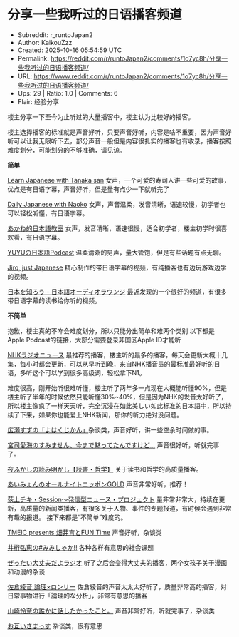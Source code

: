 # 分享一些我听过的日语播客频道

- Subreddit: r_runtoJapan2
- Author: KaikouZzz
- Created: 2025-10-16 05:54:59 UTC
- Permalink: https://reddit.com/r/runtoJapan2/comments/1o7yc8h/分享一些我听过的日语播客频道/
- URL: https://www.reddit.com/r/runtoJapan2/comments/1o7yc8h/分享一些我听过的日语播客频道/
- Ups: 29 | Ratio: 1.0 | Comments: 6
- Flair: 经验分享


楼主分享一下至今为止听过的大量播客中，楼主认为比较好的播客。

楼主选择播客的标准就是声音好听，只要声音好听，内容是啥不重要，因为声音好听可以让我无限听下去，部分声音一般但是内容很扎实的播客也有收录，播客按照难度划分，可能划分的不够准确，请见谅。

**简单**

[Learn Japanese with Tanaka
san](https://www.youtube.com/@japanese_tanakasan/videos)
女声，一个可爱的寿司人讲一些可爱的故事，优点是有日语字幕，声音好听，但是量有点少一下就听完了

[Daily Japanese with
Naoko](https://www.youtube.com/@DailyJapanese/videos)
女声，声音温柔，发音清晰，语速较慢，初学者也可以轻松听懂，有日语字幕。

[あかね的日本語教室](https://www.youtube.com/@Akane-JapaneseClass)
女声，发音清晰，语速很慢，适合初学者，楼主初学时很喜欢看，有日语字幕。

[YUYUの日本語Podcast](https://www.youtube.com/@yuyunihongopodcast/videos)
温柔清晰的男声，量大管饱，但是有些话题有点无聊。

[Jiro, just Japanese](https://www.youtube.com/@JiroJapanese/videos)
精心制作的带日语字幕的视频，有纯播客也有边玩游戏边学的视频。

[日本を知ろう -
日本語オーディオラウンジ](https://www.youtube.com/@NihongAudioLounge/videos)
最近发现的一个很好的频道，有很多带日语字幕的读书给你听的视频。

**不简单**

抱歉，楼主真的不咋会难度划分，所以只能分出简单和难两个类别 以下都是Apple
Podcast的链接，大部分需要登录非国区Apple ID才能听

[NHKラジオニュース](https://podcasts.apple.com/jp/podcast/nhk%E3%83%A9%E3%82%B8%E3%82%AA%E3%83%8B%E3%83%A5%E3%83%BC%E3%82%B9/id400203229)
最推荐的播客，楼主听的最多的播客，每天会更新大概十几集，每小时都会更新，可以从早听到晚，来自NHK播音员的最标准最好听的日语，多听这个可以学到很多高级词，轻松拿下N1。

难度很高，刚开始听很难听懂，楼主听了两年多一点现在大概能听懂90%，但是楼主听了半年的时候依然只能听懂30%~40%，但是因为NHK的发音太好听了，所以楼主像疯了一样天天听，完全沉浸在如此美しい如此标准的日本語中，所以持续了下来，如果你也能爱上NHK新闻，那你的听力绝对没问题。

[広瀬すずの「よはくじかん」](https://podcasts.apple.com/jp/podcast/%E5%BA%83%E7%80%AC%E3%81%99%E3%81%9A%E3%81%AE-%E3%82%88%E3%81%AF%E3%81%8F%E3%81%98%E3%81%8B%E3%82%93/id1712799353)杂谈类，声音好听，讲一些空余时间做的事。

[宮司愛海のすみません、今まで黙ってたんですけど…](https://podcasts.apple.com/jp/podcast/%E5%AE%AE%E5%8F%B8%E6%84%9B%E6%B5%B7%E3%81%AE%E3%81%99%E3%81%BF%E3%81%BE%E3%81%9B%E3%82%93-%E4%BB%8A%E3%81%BE%E3%81%A7%E9%BB%99%E3%81%A3%E3%81%A6%E3%81%9F%E3%82%93%E3%81%A7%E3%81%99%E3%81%91%E3%81%A9/id1781144374)
声音很好听，听就完事了。

[夜ふかしの読み明かし【読書・哲学】](https://podcasts.apple.com/jp/podcast/%E5%A4%9C%E3%81%B5%E3%81%8B%E3%81%97%E3%81%AE%E8%AA%AD%E3%81%BF%E6%98%8E%E3%81%8B%E3%81%97-%E8%AA%AD%E6%9B%B8-%E5%93%B2%E5%AD%A6/id1678468327)
关于读书和哲学的高质量播客。

[あいみょんのオールナイトニッポンGOLD](https://podcasts.apple.com/jp/podcast/%E3%81%82%E3%81%84%E3%81%BF%E3%82%87%E3%82%93%E3%81%AE%E3%82%AA%E3%83%BC%E3%83%AB%E3%83%8A%E3%82%A4%E3%83%88%E3%83%8B%E3%83%83%E3%83%9D%E3%83%B3gold/id1744586035)
声音非常好听，推荐！

[荻上チキ・Session～発信型ニュース・プロジェクト](https://podcasts.apple.com/jp/podcast/%E8%8D%BB%E4%B8%8A%E3%83%81%E3%82%AD-session-%E7%99%BA%E4%BF%A1%E5%9E%8B%E3%83%8B%E3%83%A5%E3%83%BC%E3%82%B9-%E3%83%97%E3%83%AD%E3%82%B8%E3%82%A7%E3%82%AF%E3%83%88/id1532201544)
量非常非常大，持续在更新，高质量的新闻类播客，有很多关于人物、事件的专题报道，有时候会遇到非常有趣的报道。
接下来都是“不简单”难度的。

[TMEIC presents 畑芽育とFUN
Time](https://podcasts.apple.com/jp/podcast/tmeic-presents-%E7%95%91%E8%8A%BD%E8%82%B2%E3%81%A8fun-time/id1806592878)
声音好听，杂谈类

[井桁弘恵の#みみしゃか!!](https://podcasts.apple.com/jp/podcast/%E4%BA%95%E6%A1%81%E5%BC%98%E6%81%B5%E3%81%AE-%E3%81%BF%E3%81%BF%E3%81%97%E3%82%83%E3%81%8B/id1764835818)
各种各样有意思的社会课题

[ぜったい大丈夫だよラジオ](https://podcasts.apple.com/jp/podcast/%E3%81%9C%E3%81%A3%E3%81%9F%E3%81%84%E5%A4%A7%E4%B8%88%E5%A4%AB%E3%81%A0%E3%82%88%E3%83%A9%E3%82%B8%E3%82%AA/id1547061619)
听了之后会变得大丈夫的播客，两个女孩子关于漫画和动漫的杂谈

[佐倉綾音
論理×ロンリー](https://podcasts.apple.com/jp/podcast/%E4%BD%90%E5%80%89%E7%B6%BE%E9%9F%B3-%E8%AB%96%E7%90%86-%E3%83%AD%E3%83%B3%E3%83%AA%E3%83%BC/id1805148541)
佐倉綾音的声音太太太好听了，质量非常高的播客，对日常事物进行「論理的な分析」，非常有意思的播客

[山崎怜奈の誰かに話したかったこと。](https://podcasts.apple.com/jp/podcast/%E5%B1%B1%E5%B4%8E%E6%80%9C%E5%A5%88%E3%81%AE%E8%AA%B0%E3%81%8B%E3%81%AB%E8%A9%B1%E3%81%97%E3%81%9F%E3%81%8B%E3%81%A3%E3%81%9F%E3%81%93%E3%81%A8/id1754096624)
声音非常好听，听就完事了，杂谈类

[お互いさまっす](https://podcasts.apple.com/jp/podcast/%E3%81%8A%E4%BA%92%E3%81%84%E3%81%95%E3%81%BE%E3%81%A3%E3%81%99/id1712263313)
杂谈类，很有意思

